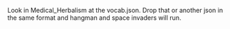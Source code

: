 Look in Medical_Herbalism at the vocab.json.
Drop that or another json in the same format and hangman and space invaders will run.